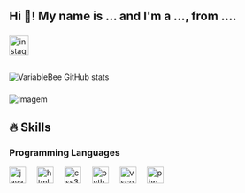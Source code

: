 <h2 align="left">Hi 👋! My name is ... and I'm a ..., from ....</h2>

###
<div align="left">
  <a href="https://www.instagram.com/caio_cesar019/" target="_blank">
    <img src="https://img.shields.io/static/v1?message=Instagram&logo=instagram&label=&color=E4405F&logoColor=white&labelColor=&style=for-the-badge" height="35" alt="instagram logo"  />
  </a>
</div><br>


<!-- GithubStats -->
![VariableBee GitHub stats](https://github-readme-stats.vercel.app/api?username=caiocdl&show_icons=true&theme=gotham)

###





<!-- GIF -->
<p align="left">
  <img align="center" src="https://github.com/caiocdl/caiocdl/assets/94991631/30cbdf5b-7591-4042-afc8-dca3f21c1621" alt="Imagem">
</p>


## 🔥 Skills
<!-- Skills: Programming Languages -->
  <div style="flex-basis: 48%;">
    <h3>Programming Languages</h3>
  <img src="https://cdn.jsdelivr.net/gh/devicons/devicon/icons/javascript/javascript-original.svg" height="30" alt="javascript logo"  />
  <img width="12" />
  <img src="https://cdn.jsdelivr.net/gh/devicons/devicon/icons/html5/html5-original.svg" height="30" alt="html5 logo"  />
  <img width="12" />
  <img src="https://cdn.jsdelivr.net/gh/devicons/devicon/icons/css3/css3-original.svg" height="30" alt="css3 logo"  />
  <img width="12" />
  <img src="https://cdn.jsdelivr.net/gh/devicons/devicon/icons/python/python-original.svg" height="30" alt="python logo"  />
  <img width="12" />
  <img src="https://cdn.jsdelivr.net/gh/devicons/devicon/icons/vscode/vscode-original.svg" height="30" alt="vscode logo"  />
  <img width="12" />
  <img src="https://cdn.jsdelivr.net/gh/devicons/devicon/icons/php/php-original.svg" height="30" alt="php logo"  />
</div>





###
